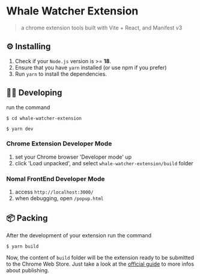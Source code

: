 # Whale Watcher Extension

> a chrome extension tools built with Vite + React, and Manifest v3

## &#9881;&#65039; Installing

1. Check if your `Node.js` version is >= **18**.
1. Ensure that you have `yarn` installed (or use npm if you prefer)
1. Run `yarn` to install the dependencies.

## &#129497;&#8205;&#9794;&#65039; Developing

run the command

```shell
$ cd whale-watcher-extension

$ yarn dev
```

### Chrome Extension Developer Mode

1. set your Chrome browser 'Developer mode' up
1. click 'Load unpacked', and select `whale-watcher-extension/build` folder

### Nomal FrontEnd Developer Mode

1. access `http://localhost:3000/`
1. when debugging, open `/popup.html`

## &#x1f4e6;&#65039; Packing

After the development of your extension run the command

```shell
$ yarn build
```

Now, the content of `build` folder will be the extension ready to be submitted to the Chrome Web Store. Just take a look at the [official guide](https://developer.chrome.com/webstore/publish) to more infos about publishing.
